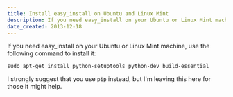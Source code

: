 ```yaml
---
title: Install easy_install on Ubuntu and Linux Mint
description: If you need easy_install on your Ubuntu or Linux Mint machine, use the following command to install it.
date_created: 2013-12-18
---
```


If you need easy_install on your Ubuntu or Linux Mint machine, use the following command to install it:

```
sudo apt-get install python-setuptools python-dev build-essential

```

I strongly suggest that you use `pip` instead, but I'm leaving this here for those it might help.

